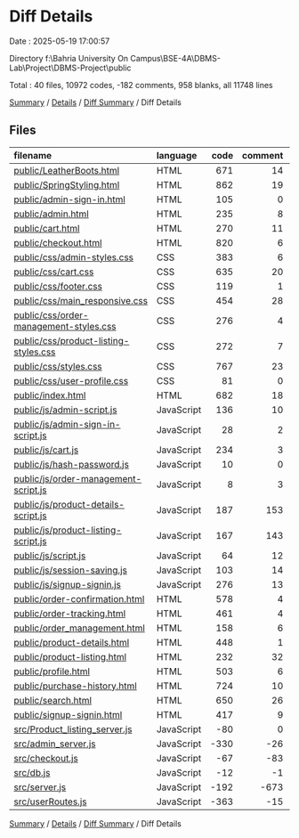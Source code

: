 # Diff Details

Date : 2025-05-19 17:00:57

Directory f:\\Bahria University On Campus\\BSE-4A\\DBMS-Lab\\Project\\DBMS-Project\\public

Total : 40 files,  10972 codes, -182 comments, 958 blanks, all 11748 lines

[Summary](results.md) / [Details](details.md) / [Diff Summary](diff.md) / Diff Details

## Files
| filename | language | code | comment | blank | total |
| :--- | :--- | ---: | ---: | ---: | ---: |
| [public/LeatherBoots.html](/public/LeatherBoots.html) | HTML | 671 | 14 | 17 | 702 |
| [public/SpringStyling.html](/public/SpringStyling.html) | HTML | 862 | 19 | 22 | 903 |
| [public/admin-sign-in.html](/public/admin-sign-in.html) | HTML | 105 | 0 | 6 | 111 |
| [public/admin.html](/public/admin.html) | HTML | 235 | 8 | 5 | 248 |
| [public/cart.html](/public/cart.html) | HTML | 270 | 11 | 16 | 297 |
| [public/checkout.html](/public/checkout.html) | HTML | 820 | 6 | 47 | 873 |
| [public/css/admin-styles.css](/public/css/admin-styles.css) | CSS | 383 | 6 | 64 | 453 |
| [public/css/cart.css](/public/css/cart.css) | CSS | 635 | 20 | 129 | 784 |
| [public/css/footer.css](/public/css/footer.css) | CSS | 119 | 1 | 20 | 140 |
| [public/css/main\_responsive.css](/public/css/main_responsive.css) | CSS | 454 | 28 | 111 | 593 |
| [public/css/order-management-styles.css](/public/css/order-management-styles.css) | CSS | 276 | 4 | 48 | 328 |
| [public/css/product-listing-styles.css](/public/css/product-listing-styles.css) | CSS | 272 | 7 | 48 | 327 |
| [public/css/styles.css](/public/css/styles.css) | CSS | 767 | 23 | 131 | 921 |
| [public/css/user-profile.css](/public/css/user-profile.css) | CSS | 81 | 0 | 10 | 91 |
| [public/index.html](/public/index.html) | HTML | 682 | 18 | 46 | 746 |
| [public/js/admin-script.js](/public/js/admin-script.js) | JavaScript | 136 | 10 | 12 | 158 |
| [public/js/admin-sign-in-script.js](/public/js/admin-sign-in-script.js) | JavaScript | 28 | 2 | 4 | 34 |
| [public/js/cart.js](/public/js/cart.js) | JavaScript | 234 | 3 | 20 | 257 |
| [public/js/hash-password.js](/public/js/hash-password.js) | JavaScript | 10 | 0 | 2 | 12 |
| [public/js/order-management-script.js](/public/js/order-management-script.js) | JavaScript | 8 | 3 | 2 | 13 |
| [public/js/product-details-script.js](/public/js/product-details-script.js) | JavaScript | 187 | 153 | 50 | 390 |
| [public/js/product-listing-script.js](/public/js/product-listing-script.js) | JavaScript | 167 | 143 | 43 | 353 |
| [public/js/script.js](/public/js/script.js) | JavaScript | 64 | 12 | 16 | 92 |
| [public/js/session-saving.js](/public/js/session-saving.js) | JavaScript | 103 | 14 | 7 | 124 |
| [public/js/signup-signin.js](/public/js/signup-signin.js) | JavaScript | 276 | 13 | 33 | 322 |
| [public/order-confirmation.html](/public/order-confirmation.html) | HTML | 578 | 4 | 46 | 628 |
| [public/order-tracking.html](/public/order-tracking.html) | HTML | 461 | 4 | 31 | 496 |
| [public/order\_management.html](/public/order_management.html) | HTML | 158 | 6 | 4 | 168 |
| [public/product-details.html](/public/product-details.html) | HTML | 448 | 1 | 1 | 450 |
| [public/product-listing.html](/public/product-listing.html) | HTML | 232 | 32 | 20 | 284 |
| [public/profile.html](/public/profile.html) | HTML | 503 | 6 | 50 | 559 |
| [public/purchase-history.html](/public/purchase-history.html) | HTML | 724 | 10 | 50 | 784 |
| [public/search.html](/public/search.html) | HTML | 650 | 26 | 54 | 730 |
| [public/signup-signin.html](/public/signup-signin.html) | HTML | 417 | 9 | 35 | 461 |
| [src/Product\_listing\_server.js](/src/Product_listing_server.js) | JavaScript | -80 | 0 | -7 | -87 |
| [src/admin\_server.js](/src/admin_server.js) | JavaScript | -330 | -26 | -39 | -395 |
| [src/checkout.js](/src/checkout.js) | JavaScript | -67 | -83 | -24 | -174 |
| [src/db.js](/src/db.js) | JavaScript | -12 | -1 | -2 | -15 |
| [src/server.js](/src/server.js) | JavaScript | -192 | -673 | -104 | -969 |
| [src/userRoutes.js](/src/userRoutes.js) | JavaScript | -363 | -15 | -66 | -444 |

[Summary](results.md) / [Details](details.md) / [Diff Summary](diff.md) / Diff Details